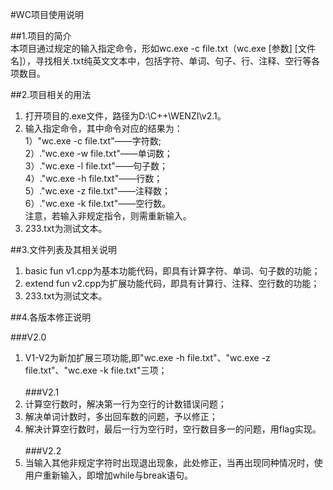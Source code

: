 #WC项目使用说明<br>

##1.项目的简介<br>
本项目通过规定的输入指定命令，形如wc.exe -c file.txt（wc.exe [参数] [文件名]），寻找相关.txt纯英文文本中，包括字符、单词、句子、行、注释、空行等各项数目。<br>

##2.项目相关的用法<br>

1. 打开项目的.exe文件，路径为D:\C++\WENZI\v2.1。<br>
2. 输入指定命令，其中命令对应的结果为：<br>
 1）"wc.exe -c file.txt"——字符数;<br>
 2）."wc.exe -w file.txt"——单词数；<br>
 3）."wc.exe -l file.txt"——句子数；<br>
 4）."wc.exe -h file.txt"——行数；<br>
 5）."wc.exe -z file.txt"——注释数；<br>
 6）."wc.exe -k file.txt"——空行数。<br>
注意，若输入非规定指令，则需重新输入。<br>
3. 233.txt为测试文本。<br>

##3.文件列表及其相关说明<br>

1. basic fun v1.cpp为基本功能代码，即具有计算字符、单词、句子数的功能；<br>
2. extend fun v2.cpp为扩展功能代码，即具有计算行、注释、空行数的功能；<br>
3. 233.txt为测试文本。<br>

##4.各版本修正说明<br>

  ###V2.0<br>
1.	V1-V2为新加扩展三项功能,即"wc.exe -h file.txt"、"wc.exe -z file.txt"、"wc.exe -k file.txt"三项；<br><br>
###V2.1<br>
1. 计算空行数时，解决第一行为空行的计数错误问题；<br>
2. 解决单词计数时，多出回车数的问题，予以修正；<br>
3. 解决计算空行数时，最后一行为空行时，空行数目多一的问题，用flag实现。<br><br>
###V2.2<br>
1. 当输入其他非规定字符时出现退出现象，此处修正，当再出现同种情况时，使用户重新输入，即增加while与break语句。<br>
